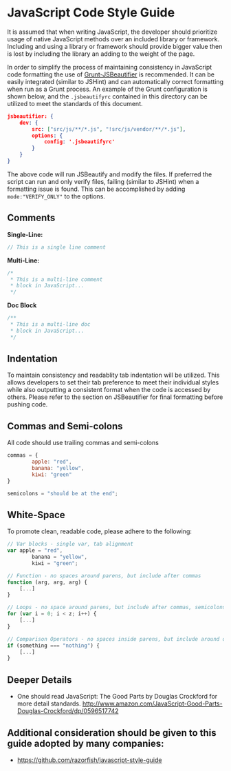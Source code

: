 # JavaScript Code Style Guide

It is assumed that when writing JavaScript, the developer should prioritize usage of native JavaScript methods over an included library or framework.  Including and using a library or framework should provide bigger value then is lost by including the library an adding to the weight of the page.

In order to simplify the process of maintaining consistency in JavaScript code formatting
the use of [Grunt-JSBeautifier](https://npmjs.org/package/grunt-jsbeautifier) is recommended.
It can be easily integrated (similar to JSHint) and can automatically correct formatting when
run as a Grunt process. An example of the Grunt configuration is shown below, and the `.jsbeautifyrc`
contained in this directory can be utilized to meet the standards of this document.

```json
jsbeautifier: {
    dev: {
        src: ["src/js/**/*.js", "!src/js/vendor/**/*.js"],
        options: {
            config: '.jsbeautifyrc'
        }
    }
}
```

The above code will run JSBeautify and modify the files. If preferred the script can run and only
verify files, failing (similar to JSHint) when a formatting issue is found. This can be accomplished
by adding `mode:"VERIFY_ONLY"` to the options.

## Comments

**Single-Line:**

```javascript
// This is a single line comment
```

**Multi-Line:**

```javascript
/*
 * This is a multi-line comment
 * block in JavaScript...
 */
```

**Doc Block**

```javascript
/**
 * This is a multi-line doc
 * block in JavaScript...
 */
```

## Indentation

To maintain consistency and readablity tab indentation will be utilized. This allows developers to set
their tab preference to meet their individual styles while also outputting a consistent format
when the code is accessed by others. Please refer to the section on JSBeautifier for final formatting
before pushing code.

## Commas and Semi-colons

All code should use trailing commas and semi-colons

```javascript
commas = {
        apple: "red",
        banana: "yellow",
        kiwi: "green"
}

semicolons = "should be at the end";
```

## White-Space

To promote clean, readable code, please adhere to the following:

```javascript
// Var blocks - single var, tab alignment
var apple = "red",
        banana = "yellow",
        kiwi = "green";

// Function - no spaces around parens, but include after commas
function (arg, arg, arg) {
    [...]
}

// Loops - no space around parens, but include after commas, semicolons
for (var i = 0; i < z; i++) {
    [...]
}

// Comparison Operators - no spaces inside parens, but include around operands
if (something === "nothing") {
    [...]
}
```

## Deeper Details
* One should read JavaScript: The Good Parts by Douglas Crockford for more detail standards. http://www.amazon.com/JavaScript-Good-Parts-Douglas-Crockford/dp/0596517742

## Additional consideration should be given to this guide adopted by many companies:
* https://github.com/razorfish/javascript-style-guide
